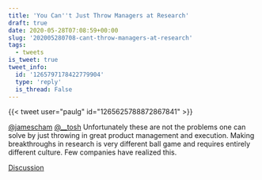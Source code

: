 ```yaml
---
title: 'You Can''t Just Throw Managers at Research'
draft: true
date: 2020-05-28T07:08:59+00:00
slug: '202005280708-cant-throw-managers-at-research'
tags:
  - tweets
is_tweet: true
tweet_info:
  id: '1265797178422779904'
  type: 'reply'
  is_thread: False
---
```




{{< tweet user="paulg" id="1265625788872867841" >}}

[@jamescham](https://x.com/jamescham) [@__tosh](https://x.com/__tosh) Unfortunately these are not the problems one can solve by just throwing in great product management and execution. Making breakthroughs in research is very different ball game and requires entirely different culture. Few companies have realized this.

[Discussion](https://x.com/sytelus/status/1265797178422779904)
